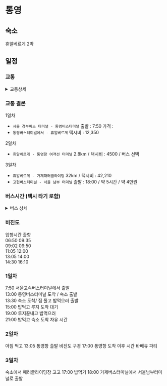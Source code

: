 # 통영

## 숙소
휴알베르게 2박

## 일정

### 교통

<details>
    <summary>교통상세</summary>

1. 차를 3일 빌린다.
    - 쏘카 : 통영 3일 빌리면 `26만원` 정도 부름서비스 불가
2. 차를 안빌린다.
    - `통영버스터미널에서 - 휴알베르게` 택시비 : 12,350 / 버스 :40분 배차간격이 적음 하루 4회
    - `휴알베르게 - 루지`  약 1km 걸어가도됨
    - `휴알베르게 - 통영항 여객선 터미널`  2.8km / 택시비 : 4500
    - `휴알베르게 - 고현버스터미널` 28km / 택시비 : 38,090 / 버스비 : 미제공 `통영고등학교` 에서 `100번,143`번 `신촌`에 내려서 `40번, 40-2번` 한라프라자에 내림 도보 500m
    - `고현버스터미널 - 서울 남부 터미널`
        - 15:25	/ 15:30	/ 17:55	/ 18:00	/ 21:35	
</details>


### 교통 결론
1일차
- `서울 경부버스 터미널 - 통영버스터미널` 출발 : 7:50 가격 : 
- `통영버스터미널에서 - 휴알베르게` 택시비 : 12,350

2일차 
- `휴알베르게 - 통영항 여객선 터미널`  2.8km / 택시비 : 4500 / 버스 선택

3일차 
- `휴알베르게 - 거제패러글라이딩` 32km / 택시비 : 42,210 
- `고현버스터미널 - 서울 남부 터미널` 출발 : 18:00 / 약 5시간 / 약 4만원

### 버스시간 (택시 타기 로함)
<details>
    <summary>버스 상세</summary>

#### 141번 (휴알베르게 - 통영항여객선)
경남 - 통영도남동신우희가로
도남동 첫차 06:45 막차 21:05
배차간격 평일 24회 토요일 21회 일요일 21회

#### 100번 (휴알베르게 - 신촌)
경남 - 통영도남동거제대교
도남동 첫차 06:10 막차 21:10
배차간격 평일 51회 토요일 40회 일요일 40회

#### 143번 (휴알베르게 - 신촌)
경남 - 통영도남동거제대교
도남동 첫차 06:00 막차 22:20
배차간격 평일 24회 토요일 16회 일요일 16회

#### 40번 (신촌 - 거제버스터미널)
경남 - 거제대교터미널(일반)
대교 첫차 08:15 막차 21:35
배차간격 평일 11회 토요일 11회 일요일 11회

#### 40-2번 (신촌 - 거제버스터미널)
경남 - 거제대교터미널(일반)
대교 첫차 09:35 막차 17:30
배차간격 평일 6회 토요일 6회 일요일 6회
</details>

### 비진도
입항시간    출항        
06:50    09:35      
09:02    09:50           
11:05    12:00          
13:05    14:00          
14:30    16:10          



### 1일차
7:50 서울고속버스터미널에서 출발        
13:00 통영버스터미널 도착 / 숙소 출발       
13:30 숙소 도착/ 짐 풀고 밥먹으러 출발      
15:00 밥먹고 루지 도착 대기     
19:00 루지끝내고 밥먹으러       
21:00 밥먹고 숙소 도착 자유 시간        

### 2일차
아침 먹고
13:05 통영항 출발 
비진도 구경
17:00 통영항 도착
이후 시간 바베큐 파티

### 3일차
숙소에서 패러글라이딩장 고고
17:00 밥먹기
18:00 거제버스터미널에서 서울남부터미널로 출발
